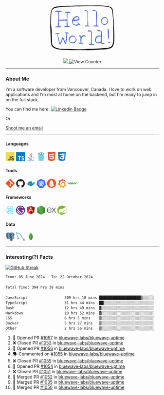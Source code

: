 <div align="center">
    <img src="./img/hello_world.webp" height="200px" width="">
    <div>
        <a href="https://www.linkedin.com/in/ajhollid">
            <img src="https://img.shields.io/badge/LinkedIn-blue"/>
        </a>
        <img src="https://komarev.com/ghpvc/?username=ajhollid&color=yellow" alt="View Counter">
    </div>
</div>

---

### About Me

I'm a software developer from Vancouver, Canada. I love to work on web applications and I'm most at home on the backend, but I'm ready to jump in on the full stack.

You can find me here: [![Linkedin Badge](https://img.shields.io/badge/-ajhollid-blue?style=flat&logo=Linkedin&logoColor=white)](https://www.linkedin.com/in/ajhollid)

Or

[Shoot me an email](mailto:ajhollid@gmail.com)

---

#### Languages

<div>
    <img src="./img/devicons/javascript-original.svg" width=30 height=30 alt="JavaScript">
    <img src="/img/devicons/typescript-original.svg" width=30 height=30 alt="TypeScript">
    <img src="./img/devicons/java-original.svg" width=30 height=30 alt="Java">
    <img src="./img/devicons/go-original.svg" width=30 height=30 alt="Golang">
    <img src="./img/devicons/html5-original.svg" width=30 height=30 alt="HTML 5">
    <img src="./img/devicons/css3-original.svg" width=30 height=30 alt="CSS 3">
</div>

#### Tools

<div>
    <img src="./img/devicons/git-original.svg" width=30 height=30 alt="Git">
    <img src="./img/devicons/github-original.svg" width=30 height=30 alt="Github">
    <img src="./img/devicons/docker-original.svg" width=30 
    height=30 alt="Docker">
    <img src="./img/devicons/kubernetes-original.svg" width=30 height=30 alt="K8">
    <img src="./img/devicons/prometheus-original.svg" width=30 height=30 alt="Prometheus">
    <img src="./img/devicons/grafana-original.svg" width=30 height=30 alt="Grafana">
    <img src="./img/devicons/nginx-original.svg" width=30 height=30 alt="Nginx">
</div>

#### Frameworks

<div>
    <img src="./img/devicons/react-original.svg" width=30 height=30 alt="React">
    <img src="./img/devicons/gatsby-original.svg" width=30 height=30 alt="Gatsby">
    <img src="./img/devicons/angularjs-original.svg" width=30 height=30 alt="AngularJS">
    <img src="./img/devicons/nodejs-original.svg" width=30 height=30 alt="NodeJS">
    <img src="./img/devicons/express-original.svg" width=30 height=30 alt="Express">
    <img src="./img/devicons/spring-original.svg" width=30 height=30 alt="Spring">
</div>

#### Data

<div>
    <img src="./img/devicons/postgresql-original.svg" width=30 height=30 alt="Postgresql">
    <img src="./img/devicons/mysql-original.svg" width=30 height=30 alt="Mysql">
    <img src="./img/devicons/mongodb-original.svg" width=30 height=30 alt="MongoDB">
</div>

---

### Interesting(?) Facts

[![GitHub Streak](http://github-readme-streak-stats.herokuapp.com?user=ajhollid)](https://git.io/streak-stats)

 <!--START_SECTION:waka-->

```txt
From: 05 June 2024 - To: 22 October 2024

Total Time: 394 hrs 38 mins

JavaScript                 309 hrs 18 mins ███████████████████▒░░░░░   77.80 %
TypeScript                 31 hrs 44 mins  ██░░░░░░░░░░░░░░░░░░░░░░░   07.98 %
Bash                       12 hrs 49 mins  ▓░░░░░░░░░░░░░░░░░░░░░░░░   03.22 %
Markdown                   10 hrs 52 mins  ▓░░░░░░░░░░░░░░░░░░░░░░░░   02.73 %
CSS                        6 hrs 5 mins    ▒░░░░░░░░░░░░░░░░░░░░░░░░   01.53 %
Docker                     5 hrs 27 mins   ▒░░░░░░░░░░░░░░░░░░░░░░░░   01.37 %
Other                      2 hrs 56 mins   ▒░░░░░░░░░░░░░░░░░░░░░░░░   00.74 %
```

<!--END_SECTION:waka-->


<!--START_SECTION:activity-->
1. 💪 Opened PR [#1057](https://github.com/bluewave-labs/bluewave-uptime/pull/1057) in [bluewave-labs/bluewave-uptime](https://github.com/bluewave-labs/bluewave-uptime)
2. ❌ Closed PR [#1053](https://github.com/bluewave-labs/bluewave-uptime/pull/1053) in [bluewave-labs/bluewave-uptime](https://github.com/bluewave-labs/bluewave-uptime)
3. 💪 Opened PR [#1056](https://github.com/bluewave-labs/bluewave-uptime/pull/1056) in [bluewave-labs/bluewave-uptime](https://github.com/bluewave-labs/bluewave-uptime)
4. 🗣 Commented on [#1055](https://github.com/bluewave-labs/bluewave-uptime/pull/1055#issuecomment-2434220058) in [bluewave-labs/bluewave-uptime](https://github.com/bluewave-labs/bluewave-uptime)
5. ❌ Closed PR [#1055](https://github.com/bluewave-labs/bluewave-uptime/pull/1055) in [bluewave-labs/bluewave-uptime](https://github.com/bluewave-labs/bluewave-uptime)
6. 💪 Opened PR [#1054](https://github.com/bluewave-labs/bluewave-uptime/pull/1054) in [bluewave-labs/bluewave-uptime](https://github.com/bluewave-labs/bluewave-uptime)
7. ❌ Closed PR [#1051](https://github.com/bluewave-labs/bluewave-uptime/pull/1051) in [bluewave-labs/bluewave-uptime](https://github.com/bluewave-labs/bluewave-uptime)
8. 🎉 Merged PR [#1052](https://github.com/bluewave-labs/bluewave-uptime/pull/1052) in [bluewave-labs/bluewave-uptime](https://github.com/bluewave-labs/bluewave-uptime)
9. 🎉 Merged PR [#1035](https://github.com/bluewave-labs/bluewave-uptime/pull/1035) in [bluewave-labs/bluewave-uptime](https://github.com/bluewave-labs/bluewave-uptime)
10. 🎉 Merged PR [#1050](https://github.com/bluewave-labs/bluewave-uptime/pull/1050) in [bluewave-labs/bluewave-uptime](https://github.com/bluewave-labs/bluewave-uptime)
<!--END_SECTION:activity-->
